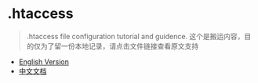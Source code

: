 # .htaccess
> .htaccess file configuration tutorial and guidence.
> 这个是搬运内容，目的仅为了留一份本地记录，请点击文件链接查看原文支持
* [English Version](en.md)
* [中文文档](ch.md)
